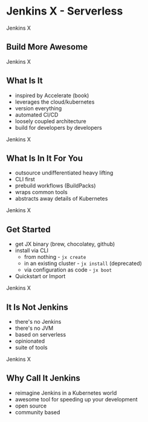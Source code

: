 <!-- .slide: class="center" -->
# Jenkins X - Serverless


<!-- .slide: class="dark center" -->
<div class="label">Jenkins X</div>

## Build More Awesome


<!-- .slide: class="dark center" -->
<div class="label">Jenkins X</div>

## What Is It

* inspired by Accelerate (book)<!-- .element: class="fragment" -->
* leverages the cloud/kubernetes<!-- .element: class="fragment" -->
* version everything<!-- .element: class="fragment" -->
* automated CI/CD<!-- .element: class="fragment" -->
* loosely coupled architecture<!-- .element: class="fragment" -->
* build for developers by developers<!-- .element: class="fragment" -->


<!-- .slide: class="center light" -->
<!-- .slide: data-background="img/jx-serverless-arch.png" data-background-size="contain" data-background-color="#FFF" -->


<!-- .slide: class="dark center" -->
<div class="label">Jenkins X</div>

## What Is In It For You

* outsource undifferentiated heavy lifting
* CLI first
* prebuild workflows (BuildPacks)
* wraps common tools
* abstracts away details of Kubernetes


<!-- .slide: class="dark center" -->
<div class="label">Jenkins X</div>

## Get Started

* get JX binary (brew, chocolatey, github)
* install via CLI
    * from nothing - `jx create`
    * in an existing cluster - `jx install` (deprecated)
    * via configuration as code - `jx boot`
* Quickstart or Import


<!-- .slide: class="dark center" -->
<div class="label">Jenkins X</div>

## It Is Not Jenkins

* there's no Jenkins<!-- .element: class="fragment" -->
* there's no JVM<!-- .element: class="fragment" -->
* based on serverless<!-- .element: class="fragment" -->
* opinionated<!-- .element: class="fragment" -->
* suite of tools<!-- .element: class="fragment" -->


<!-- .slide: class="dark center" -->
<div class="label">Jenkins X</div>

## Why Call It Jenkins

* reimagine Jenkins in a Kubernetes world
* awesome tool for speeding up your development
* open source
* community based